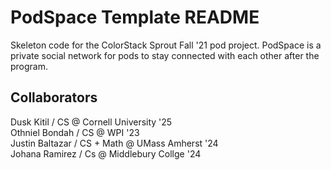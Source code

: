 # PodSpace Template README

Skeleton code for the ColorStack Sprout Fall '21 pod project. PodSpace is a private social network for pods to stay connected with each other after the program.

## Collaborators

Dusk Kitil / CS @ Cornell University '25 <br>
Othniel Bondah / CS @ WPI '23 <br>
Justin Baltazar / CS + Math @ UMass Amherst '24 <br>
Johana Ramirez / Cs @ Middlebury Collge '24
